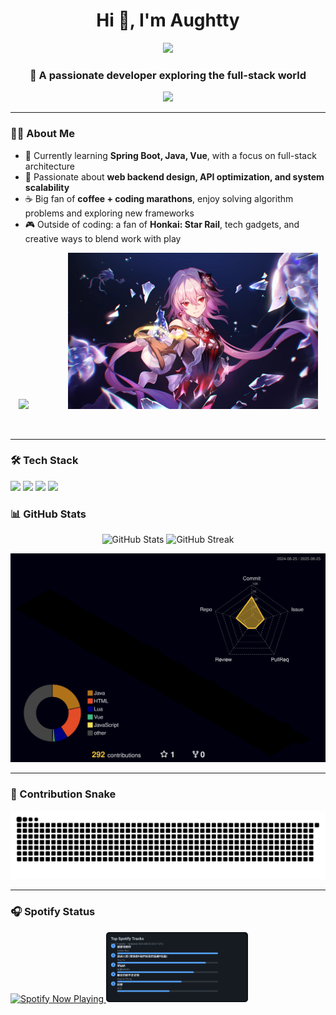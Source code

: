 <!-- Profile Header -->
<h1 align="center">Hi 👋, I'm Aughtty</h1>
<p align="center">
  <img src="https://komarev.com/ghpvc/?username=Aughtty&color=red&style=flat-square" />
</p>
<h3 align="center">🚀 A passionate developer exploring the full-stack world</h3>

<p align="center">
  <img src="https://readme-typing-svg.herokuapp.com?size=22&center=true&vCenter=true&width=500&lines=Welcome+to+my+GitHub!;Full-stack+developer+in+progress;Love+code,+coffee+and+creativity" />
</p>



---

### 🧑‍💻 About Me
- 🌱 Currently learning **Spring Boot, Java, Vue**, with a focus on full-stack architecture
- 💬 Passionate about **web backend design, API optimization, and system scalability**
- ☕ Big fan of **coffee + coding marathons**, enjoy solving algorithm problems and exploring new frameworks
- 🎮 Outside of coding: a fan of **Honkai: Star Rail**, tech gadgets, and creative ways to blend work with play

<!-- Daily Quote & Hobby Side by Side -->
<p align="center">
  <img src="https://quotes-github-readme.vercel.app/api?type=vercel&theme=light" height="250">
  &nbsp;&nbsp;&nbsp;&nbsp;&nbsp;&nbsp;&nbsp;&nbsp;&nbsp;&nbsp;&nbsp;&nbsp;&nbsp;&nbsp; <!-- 这里是空格，数量可调 -->
  <img src="https://raw.githubusercontent.com/Aughtty/Aughtty/main/assets/default_March7.jpg" height="250">
</p>
<!-- 用这个清除浮动，避免后续内容被图片环绕 -->
<br clear="both" />



---

### 🛠️ Tech Stack
<p align="left">
   <!-- Frameworks -->
  <img src="https://img.shields.io/badge/SpringBoot-6DB33F?style=for-the-badge&logo=springboot&logoColor=white"/>
  <img src="https://img.shields.io/badge/Vue.js-4FC08D?style=for-the-badge&logo=vue.js&logoColor=white"/>
  
  <!-- Programming Languages -->
  <img src="https://img.shields.io/badge/Java-ED8B00?style=for-the-badge&logo=java&logoColor=white"/>
  <img src="https://img.shields.io/badge/Python-3776AB?style=for-the-badge&logo=python&logoColor=white"/>
  
</p>

### 📊 GitHub Stats
<p align="center">
  <!-- 设置两者粗细一样 -->
  <img src="https://github-readme-stats.vercel.app/api?username=Aughtty&show_icons=true&theme=buefy&border_color=A8A8A8&rank_icon=github" alt="GitHub Stats" height="165"/>
  <img src="https://github-readme-streak-stats.herokuapp.com/?user=Aughtty&theme=buefy" alt="GitHub Streak" height="165"/>
</p>

[![3D Contributions](https://raw.githubusercontent.com/Aughtty/Aughtty/main/profile-3d-contrib/profile-night-rainbow.svg)](https://github.com/Aughtty/Aughtty) 


---

### 🐍 Contribution Snake
<p align="center">
  <img src="https://github.com/Aughtty/Aughtty/blob/output/github-contribution-grid-snake.svg" alt="snake"/>
</p>



---
### 🎧 Spotify Status
<p align="left">
  <a href="https://spotify-github-profile.kittinanx.com/api/view.svg?uid=31dt7jfetfjlk7ko3ssjpccgovli&redirect=true">
    <img src="https://spotify-github-profile.kittinanx.com/api/view.svg?uid=31dt7jfetfjlk7ko3ssjpccgovli&cover_image=true&theme=default&show_offline=true&offline_image=https%3A%2F%2Fcdn.jsdelivr.net%2Fgh%2FAughtty%2FAughtty%40main%2Fassets%2Fdefault_March7.jpg&background_color=121212&interchange=false&bar_color=53b14f&bar_color_cover=false" 
         alt="Spotify Now Playing" width="45%"/>
  </a>
  <img src="https://raw.githubusercontent.com/Aughtty/Aughtty/main/assets/spotify-top.svg" alt="My Top Spotify Tracks" width="45%"/>
</p>












